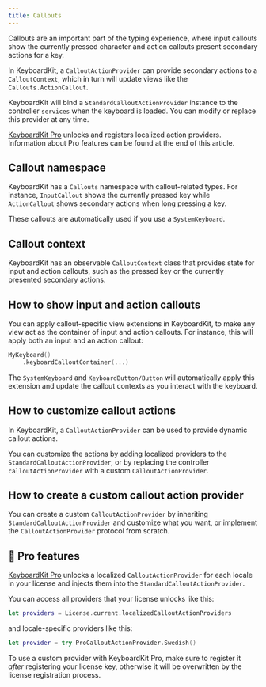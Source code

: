 ```yaml
---
title: Callouts
---
```


Callouts are an important part of the typing experience, where input callouts show the currently pressed character and action callouts present secondary actions for a key.

In KeyboardKit, a ``CalloutActionProvider`` can provide secondary actions to a ``CalloutContext``, which in turn will update views like the ``Callouts.ActionCallout``.

KeyboardKit will bind a ``StandardCalloutActionProvider`` instance to the controller ``services`` when the keyboard is loaded. You can modify or replace this provider at any time.

[KeyboardKit Pro][Pro] unlocks and registers localized action providers. Information about Pro features can be found at the end of this article.



## Callout namespace

KeyboardKit has a ``Callouts`` namespace with callout-related types. For instance, ``InputCallout`` shows the currently pressed key while ``ActionCallout`` shows secondary actions when long pressing a key. 

These callouts are automatically used if you use a ``SystemKeyboard``.



## Callout context

KeyboardKit has an observable ``CalloutContext`` class that provides state for input and action callouts, such as the pressed key or the currently presented secondary actions.



## How to show input and action callouts

You can apply callout-specific view extensions in KeyboardKit, to make any view act as the container of input and action callouts. For instance, this will apply both an input and an action callout:

```swift
MyKeyboard()
    .keyboardCalloutContainer(...)
```

The ``SystemKeyboard`` and ``KeyboardButton/Button`` will automatically apply this extension and update the callout contexts as you interact with the keyboard.



## How to customize callout actions

In KeyboardKit, a ``CalloutActionProvider`` can be used to provide dynamic callout actions.

You can customize the actions by adding localized providers to the ``StandardCalloutActionProvider``, or by replacing the controller ``calloutActionProvider`` with a custom ``CalloutActionProvider``.



## How to create a custom callout action provider

You can create a custom ``CalloutActionProvider`` by inheriting ``StandardCalloutActionProvider`` and customize what you want, or implement the ``CalloutActionProvider`` protocol from scratch.



## 👑 Pro features

[KeyboardKit Pro][Pro] unlocks a localized ``CalloutActionProvider`` for each locale in your license and injects them into the ``StandardCalloutActionProvider``.

You can access all providers that your license unlocks like this:

```swift
let providers = License.current.localizedCalloutActionProviders
```

and locale-specific providers like this:

```swift
let provider = try ProCalloutActionProvider.Swedish()
```

To use a custom provider with KeyboardKit Pro, make sure to register it *after* registering your license key, otherwise it will be overwritten by the license registration process.



[Pro]: /pro
